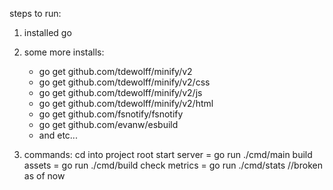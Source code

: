 steps to run:

1. installed go

2. some more installs:
	- go get github.com/tdewolff/minify/v2
	- go get github.com/tdewolff/minify/v2/css
	- go get github.com/tdewolff/minify/v2/js
	- go get github.com/tdewolff/minify/v2/html
	- go get github.com/fsnotify/fsnotify
	- go get github.com/evanw/esbuild
	- and etc...

3. commands:
	cd into project root
	start server = go run ./cmd/main
	build assets = go run ./cmd/build
	check metrics = go run ./cmd/stats //broken as of now
